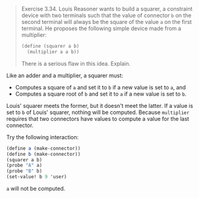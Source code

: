 > Exercise 3.34.  Louis Reasoner wants to build a squarer, a constraint device
> with two terminals such that the value of connector `b` on the second
> terminal will always be the square of the value `a` on the first terminal. He
> proposes the following simple device made from a multiplier:
>
> ```scheme
> (define (squarer a b)
>   (multiplier a a b))
> ```
>
> There is a serious flaw in this idea. Explain.

Like an adder and a multiplier, a squarer must:

* Computes a square of `a` and set it to `b` if a new value is set to `a`, and
* Computes a square root of `b` and set it to `a` if a new value is set to `b`.

Louis' squarer meets the former, but it doesn't meet the latter.
If a value is set to `b` of Louis' squarer, nothing will be computed.
Because `multiplier` requires that two connectors have values to compute
a value for the last connector.

Try the following interaction:

```scheme
(define a (make-connector))
(define b (make-connector))
(squarer a b)
(probe "A" a)
(probe "B" b)
(set-value! b 9 'user)
```

`a` will not be computed.
